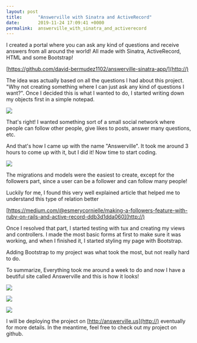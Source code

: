 ```yaml
---
layout: post
title:      "Answerville with Sinatra and ActiveRecord"
date:       2019-11-24 17:09:41 +0000
permalink:  answerville_with_sinatra_and_activerecord
---
```



I created a portal where you can ask any kind of questions and receive answers from all around the world! All made with Sinatra, ActiveRecord, HTML and some Bootstrap!

[https://github.com/david-bermudez1102/answerville-sinatra-app/](http://)

The idea was actually based on all the questions I had about this project. "Why not creating something where I can just ask any kind of questions I want?". Once I decided this is what I wanted to do, I started writing down my objects first in a simple notepad.

![](https://i.imgur.com/MxTrSVB.png)

That's right! I wanted something sort of a small social network where people can follow other people, give likes to posts, answer many questions, etc.

And that's how I came up with the name "Answerville". It took me around 3 hours to come up with it, but I did it! Now time to start coding.

![](https://i.imgur.com/sht9NZK.png)

The migrations and models were the easiest to create, except for the followers part, since a user can be a follower and can follow many people!

Luckily for me, I found this very well explained article that helped me to understand this type of relation better 

[https://medium.com/@esmerycornielle/making-a-followers-feature-with-ruby-on-rails-and-active-record-ddb3d1dda060](http://)

Once I resolved that part, I started testing with tux and creating my views and controllers. I made the most basic forms at first to make sure it was working, and when I finished it, I started styling my page with Bootstrap. 

Adding Bootstrap to my project was what took the most, but not really hard to do. 

To summarize, Everything took me around a week to do and now I have a beutiful site called Answerville and this is how it looks!

![](https://i.imgur.com/vixpZgm.png)

![](https://i.imgur.com/pC1bUYq.png)

![](https://i.imgur.com/w0I9INx.png)

I will be deploying the project on [http://answerville.us](http://) eventually for more details. In the meantime, feel free to check out my project on github.

